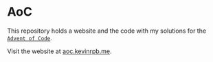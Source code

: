 # AoC

This repository holds a website and the code with my solutions for the [`Advent of Code`](https://adventofcode.com).

Visit the website at [aoc.kevinrpb.me](https://aoc.kevinrpb.me/).
